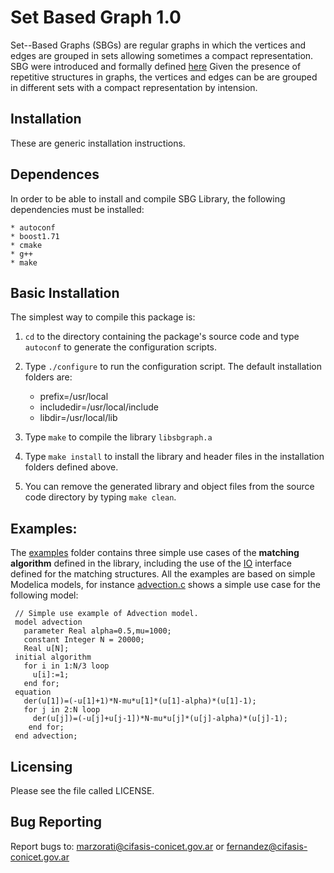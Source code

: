 # Set Based Graph 1.0

Set--Based Graphs (SBGs) are regular graphs in which the vertices and edges are grouped in sets allowing
sometimes a compact representation. SBG were introduced and formally defined [here](https://dl.acm.org/doi/abs/10.1145/3365984.3365991)
Given the presence of repetitive structures in 
graphs, the vertices and edges can be are grouped in different sets with a compact representation
by intension.
  
## Installation

These are generic installation instructions.

## Dependences

In order to be able to install and compile SBG Library, 
the following  dependencies must be installed: 

    * autoconf
    * boost1.71
    * cmake
    * g++
    * make     

## Basic Installation

The simplest way to compile this package is:

  1. `cd` to the directory containing the package's source code and type
     `autoconf` to generate the configuration scripts.
  
  2. Type `./configure` to run the configuration script. 
     The default installation folders are:
       * prefix=/usr/local
       * includedir=/usr/local/include
       * libdir=/usr/local/lib
      
  3. Type `make` to compile the library `libsbgraph.a`

  4. Type `make install` to install the library and header files in the 
    installation folders defined above.

  5. You can remove the generated library and object files from the
     source code directory by typing `make clean`.  

## Examples:			   
The [examples](https://github.com/CIFASIS/sb-graph/tree/sb-graph-dev/examples) folder contains three simple use cases of the **matching algorithm** defined in the library, including the use of the [IO](https://github.com/CIFASIS/sb-graph/tree/sb-graph-dev/sbg/graph_builders) interface defined for the matching structures.
All the examples are based on simple Modelica models, for instance [advection.c](https://github.com/CIFASIS/sb-graph/blob/sb-graph-dev/examples/advection/advection.c) shows a simple use case for the following model:   

```
 // Simple use example of Advection model.
 model advection
   parameter Real alpha=0.5,mu=1000;
   constant Integer N = 20000;
   Real u[N];
 initial algorithm
   for i in 1:N/3 loop
     u[i]:=1;
   end for;
 equation
   der(u[1])=(-u[1]+1)*N-mu*u[1]*(u[1]-alpha)*(u[1]-1);
   for j in 2:N loop
     der(u[j])=(-u[j]+u[j-1])*N-mu*u[j]*(u[j]-alpha)*(u[j]-1);
    end for;
 end advection; 
```

## Licensing

Please see the file called LICENSE.

## Bug Reporting

Report bugs to: marzorati@cifasis-conicet.gov.ar or fernandez@cifasis-conicet.gov.ar
